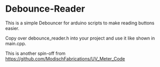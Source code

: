 # Debounce-Reader
This is a simple Debouncer for arduino scripts to make reading buttons easier.

Copy over debounce_reader.h into your project and use it like shown in main.cpp.

This is another spin-off from https://github.com/ModischFabrications/UV_Meter_Code
